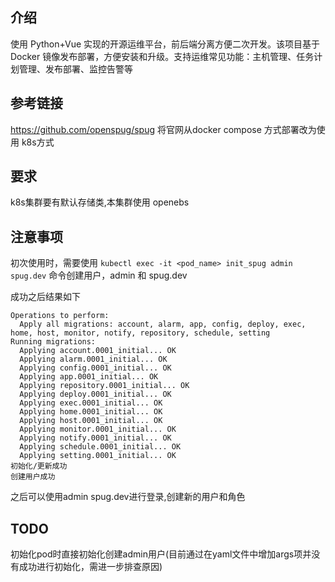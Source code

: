 ## 介绍
使用 Python+Vue 实现的开源运维平台，前后端分离方便二次开发。该项目基于 Docker 镜像发布部署，方便安装和升级。支持运维常见功能：主机管理、任务计划管理、发布部署、监控告警等
## 参考链接
https://github.com/openspug/spug
将官网从docker compose 方式部署改为使用 k8s方式

## 要求
k8s集群要有默认存储类,本集群使用 openebs


## 注意事项
初次使用时，需要使用
`kubectl exec -it <pod_name> init_spug admin spug.dev`
命令创建用户，admin 和 spug.dev

成功之后结果如下
```
Operations to perform:
  Apply all migrations: account, alarm, app, config, deploy, exec, home, host, monitor, notify, repository, schedule, setting
Running migrations:
  Applying account.0001_initial... OK
  Applying alarm.0001_initial... OK
  Applying config.0001_initial... OK
  Applying app.0001_initial... OK
  Applying repository.0001_initial... OK
  Applying deploy.0001_initial... OK
  Applying exec.0001_initial... OK
  Applying home.0001_initial... OK
  Applying host.0001_initial... OK
  Applying monitor.0001_initial... OK
  Applying notify.0001_initial... OK
  Applying schedule.0001_initial... OK
  Applying setting.0001_initial... OK
初始化/更新成功
创建用户成功
```

之后可以使用admin  spug.dev进行登录,创建新的用户和角色


## TODO
初始化pod时直接初始化创建admin用户(目前通过在yaml文件中增加args项并没有成功进行初始化，需进一步排查原因)
